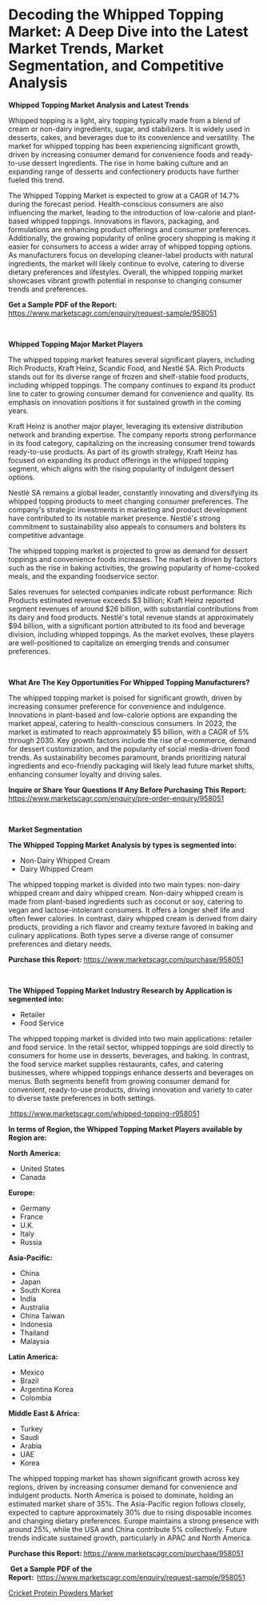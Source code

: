 <p><h1>Decoding the Whipped Topping Market: A Deep Dive into the Latest Market Trends, Market Segmentation, and Competitive Analysis</h1></p><p><strong>Whipped Topping Market Analysis and Latest Trends</strong></p>
<p><p>Whipped topping is a light, airy topping typically made from a blend of cream or non-dairy ingredients, sugar, and stabilizers. It is widely used in desserts, cakes, and beverages due to its convenience and versatility. The market for whipped topping has been experiencing significant growth, driven by increasing consumer demand for convenience foods and ready-to-use dessert ingredients. The rise in home baking culture and an expanding range of desserts and confectionery products have further fueled this trend.</p><p>The Whipped Topping Market is expected to grow at a CAGR of 14.7% during the forecast period. Health-conscious consumers are also influencing the market, leading to the introduction of low-calorie and plant-based whipped toppings. Innovations in flavors, packaging, and formulations are enhancing product offerings and consumer preferences. Additionally, the growing popularity of online grocery shopping is making it easier for consumers to access a wider array of whipped topping options. As manufacturers focus on developing cleaner-label products with natural ingredients, the market will likely continue to evolve, catering to diverse dietary preferences and lifestyles. Overall, the whipped topping market showcases vibrant growth potential in response to changing consumer trends and preferences.</p></p>
<p><strong>Get a Sample PDF of the Report:&nbsp;</strong> <a href="https://www.marketscagr.com/enquiry/request-sample/958051?utm_campaign=2126&utm_medium=2&utm_source=Github&utm_content=ia&utm_term=14022025&utm_id=whipped-topping">https://www.marketscagr.com/enquiry/request-sample/958051</a></p>
<p>&nbsp;</p>
<p><strong>Whipped Topping Major Market Players</strong></p>
<p><p>The whipped topping market features several significant players, including Rich Products, Kraft Heinz, Scandic Food, and Nestlé SA. Rich Products stands out for its diverse range of frozen and shelf-stable food products, including whipped toppings. The company continues to expand its product line to cater to growing consumer demand for convenience and quality. Its emphasis on innovation positions it for sustained growth in the coming years.</p><p>Kraft Heinz is another major player, leveraging its extensive distribution network and branding expertise. The company reports strong performance in its food category, capitalizing on the increasing consumer trend towards ready-to-use products. As part of its growth strategy, Kraft Heinz has focused on expanding its product offerings in the whipped topping segment, which aligns with the rising popularity of indulgent dessert options.</p><p>Nestlé SA remains a global leader, constantly innovating and diversifying its whipped topping products to meet changing consumer preferences. The company's strategic investments in marketing and product development have contributed to its notable market presence. Nestlé's strong commitment to sustainability also appeals to consumers and bolsters its competitive advantage.</p><p>The whipped topping market is projected to grow as demand for dessert toppings and convenience foods increases. The market is driven by factors such as the rise in baking activities, the growing popularity of home-cooked meals, and the expanding foodservice sector. </p><p>Sales revenues for selected companies indicate robust performance: Rich Products estimated revenue exceeds $3 billion; Kraft Heinz reported segment revenues of around $26 billion, with substantial contributions from its dairy and food products. Nestlé's total revenue stands at approximately $94 billion, with a significant portion attributed to its food and beverage division, including whipped toppings. As the market evolves, these players are well-positioned to capitalize on emerging trends and consumer preferences.</p></p>
<p>&nbsp;</p>
<p><strong>What Are The Key Opportunities For Whipped Topping Manufacturers?</strong></p>
<p><p>The whipped topping market is poised for significant growth, driven by increasing consumer preference for convenience and indulgence. Innovations in plant-based and low-calorie options are expanding the market appeal, catering to health-conscious consumers. In 2023, the market is estimated to reach approximately $5 billion, with a CAGR of 5% through 2030. Key growth factors include the rise of e-commerce, demand for dessert customization, and the popularity of social media-driven food trends. As sustainability becomes paramount, brands prioritizing natural ingredients and eco-friendly packaging will likely lead future market shifts, enhancing consumer loyalty and driving sales.</p></p>
<p><strong>Inquire or Share Your Questions If Any Before Purchasing This Report:</strong> <a href="https://www.marketscagr.com/enquiry/pre-order-enquiry/958051?utm_campaign=2126&utm_medium=2&utm_source=Github&utm_content=ia&utm_term=14022025&utm_id=whipped-topping">https://www.marketscagr.com/enquiry/pre-order-enquiry/958051</a></p>
<p>&nbsp;</p>
<p><strong>Market Segmentation</strong></p>
<p><strong>The Whipped Topping Market Analysis by types is segmented into:</strong></p>
<p><ul><li>Non-Dairy Whipped Cream</li><li>Dairy Whipped Cream</li></ul></p>
<p><p>The whipped topping market is divided into two main types: non-dairy whipped cream and dairy whipped cream. Non-dairy whipped cream is made from plant-based ingredients such as coconut or soy, catering to vegan and lactose-intolerant consumers. It offers a longer shelf life and often fewer calories. In contrast, dairy whipped cream is derived from dairy products, providing a rich flavor and creamy texture favored in baking and culinary applications. Both types serve a diverse range of consumer preferences and dietary needs.</p></p>
<p><strong>Purchase this Report:&nbsp;</strong><a href="https://www.marketscagr.com/purchase/958051?utm_campaign=2126&utm_medium=2&utm_source=Github&utm_content=ia&utm_term=14022025&utm_id=whipped-topping">https://www.marketscagr.com/purchase/958051</a></p>
<p>&nbsp;</p>
<p><strong>The Whipped Topping Market Industry Research by Application is segmented into:</strong></p>
<p><ul><li>Retailer</li><li>Food Service</li></ul></p>
<p><p>The whipped topping market is divided into two main applications: retailer and food service. In the retail sector, whipped toppings are sold directly to consumers for home use in desserts, beverages, and baking. In contrast, the food service market supplies restaurants, cafes, and catering businesses, where whipped toppings enhance desserts and beverages on menus. Both segments benefit from growing consumer demand for convenient, ready-to-use products, driving innovation and variety to cater to diverse taste preferences in both settings.</p></p>
<p><a href="https://www.marketscagr.com/whipped-topping-r958051?utm_campaign=2126&utm_medium=2&utm_source=Github&utm_content=ia&utm_term=14022025&utm_id=whipped-topping">&nbsp;https://www.marketscagr.com/whipped-topping-r958051</a></p>
<p><strong>In terms of Region, the Whipped Topping Market Players available by Region are:</strong></p>
<p>
    <p> <strong> North America: </strong>
        <ul>
            <li>United States</li>
            <li>Canada</li>
        </ul>
        </p> 
    <p> <strong> Europe: </strong>
        <ul>
            <li>Germany</li>
            <li>France</li>
            <li>U.K.</li>
            <li>Italy</li>
            <li>Russia</li>
        </ul>
        </p> 
    <p> <strong> Asia-Pacific: </strong>
        <ul>
            <li>China</li>
            <li>Japan</li>
            <li>South Korea</li>
            <li>India</li>
            <li>Australia</li>
            <li>China Taiwan</li>
            <li>Indonesia</li>
            <li>Thailand</li>
            <li>Malaysia</li>
        </ul>
        </p> 
    <p> <strong> Latin America: </strong>
        <ul>
            <li>Mexico</li>
            <li>Brazil</li>
            <li>Argentina Korea</li>
            <li>Colombia</li>
        </ul>
        </p> 
    <p> <strong> Middle East & Africa: </strong>
        <ul>
            <li>Turkey</li>
            <li>Saudi</li>
            <li>Arabia</li>
            <li>UAE</li>
            <li>Korea</li>
        </ul>
    </p>
    </p>
<p><p>The whipped topping market has shown significant growth across key regions, driven by increasing consumer demand for convenience and indulgent products. North America is poised to dominate, holding an estimated market share of 35%. The Asia-Pacific region follows closely, expected to capture approximately 30% due to rising disposable incomes and changing dietary preferences. Europe maintains a strong presence with around 25%, while the USA and China contribute 5% collectively. Future trends indicate sustained growth, particularly in APAC and North America.</p></p>
<p><strong>Purchase this Report: </strong><a href="https://www.marketscagr.com/purchase/958051?utm_campaign=2126&utm_medium=2&utm_source=Github&utm_content=ia&utm_term=14022025&utm_id=whipped-topping">https://www.marketscagr.com/purchase/958051</a></p>
<p>&nbsp;<strong>Get a Sample PDF of the Report:&nbsp;&nbsp;</strong><a href="https://www.marketscagr.com/enquiry/request-sample/958051?utm_campaign=2126&utm_medium=2&utm_source=Github&utm_content=ia&utm_term=14022025&utm_id=whipped-topping">https://www.marketscagr.com/enquiry/request-sample/958051</a></p>
<p><strong></strong></p>
<p><p><a href="https://github.com/gukenneth26571/Market-Research-Report-List-1/blob/main/cricket-protein-powders-market.md?utm_campaign=2126&utm_medium=2&utm_source=Github&utm_content=ia&utm_term=14022025&utm_id=whipped-topping">Cricket Protein Powders Market</a></p></p>